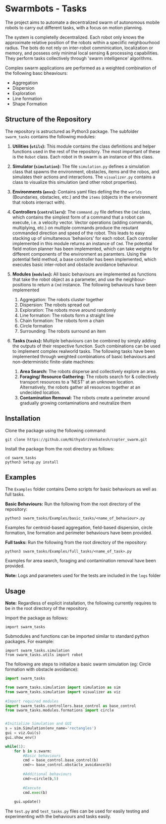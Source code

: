 # Swarmbots - Tasks


The project aims to automate a decentralized swarm of autonomous mobile robots to carry out different tasks, with a focus on motion planning.

The system is completelly decentralized. Each robot only knows the approximate relative position of the robots within a speciific neighbourhood radius. The bots do not rely on inter-robot comminication, localization or memory, and possess only minimal local sensing & processing capabilities. They perform tasks collectively through 'swarm intelligence' algorithms.

Complex swarm applications are performed as a weighted combination of the following basc bheaviours:

- Aggregation
- Dispersion
- Exploration
- Line formation
- Shape Formation

## Structure of the Repository
The repository is astructured as Python3 package. The subfolder ```swarm_tasks``` contains the following modules:

1. **Utilities (```utils```):** This module contains the class definitions and helper functions used in the rest of the repository. The most important of these is the ```Robot``` class. Each robot in th swarm is an instance of this class.

1. **Simulator (```simulation```):** The file ```simulation.py``` defines a simulation class that spawns the environment, obstacles, items and the robos, and simulates their actions and interactions. The ```visualizer.py``` contains a class to visualize this simulation (and other robot properties).
1. **Environments (```envs```):** Contains yaml files defiing the the ```worlds``` (Boundaries, obstacles, etc.) and the ```items``` (objects in the environment that robots interract with).

1. **Controllers (```controllers```):** The ```command.py``` file defines the ```Cmd``` class, which contains the simplest form of a command that a robot can execute, i.e. a velocity vector. Vector operations (adding commands, multiplying, etc.) on multiple commands produce the resutant commanded direction and speed of the robot. This leads to easy stacking up of simultaneous 'behaviors' for each robot.
Each controller implemented in this module returns an instance of ```Cmd```. The potential field motion planner has been implemented, which can take weights for different components of the environment as paramters. Using the potential field method, a base controller has been implemented, which executes basic inter-robot and obstacle avoidance behaviour. 

1. **Modules (```modules```):** All basic behaviours are implemented as functions that take the robot object as a parameter, and use the neighbour-positions to return a ```Cmd``` instance. The following behaviours have been implemented
    1. Aggregation: The robots cluster together 
    1. Dispersion: The robots spread out
    1. Exploration: The robots move around randomly
    1. Line formation: The robots form a straight line
    1. Chain formation: The robots form a chain
    1. Circle formation
    1. Surrounding: The robots surround an item
    
1. **Tasks (```tasks```):** Multiple behaviours can be combined by simply adding the outputs of their respective function. Such combinations can be used to implement complex realworld tasks. The following tasks have been implemented through weighted combinations of basic behaviours and non-deterministic finite-state machines:
    1. **Area Search:** The robots disperse and collectively explore an area.
    1. **Foraging/ Resource Gathering:** The robots search for & collectively transport resources to a 'NEST' at an unknown location. Alternatively, the robots gather all resources together at an undecided location.
    1. **Contamination Removal:** The robots create a perimeter around gradually growing contaminations and neutralize them
 
## Installation

Clone the package using the following command:

	git clone https://github.com/NithyaSriVenkatesh/copter_swarm.git
Install the package from the root directory as follows:

	cd swarm_tasks
	python3 setup.py install

## Examples
The ```Examples``` folder contains Demo scripts for basic behaviours as well as full tasks. 

**Basic Behaviours:** Run the following from the root directory of the repository:

	python3 swarm_tasks/Examples/basic_tasks/<name_of_behaviour>.py
	
Examples for centroid-based aggregation, field-based dispersion, circle formation, line formation and perimeter behaviours have been provided.

**Full tasks:** Run the following from the root directory of the repository:

	python3 swarm_tasks/Examples/full_tasks/<name_of_task>.py

Examples for area search, foraging and contamination removal have been provided.

**Note:** Logs and parameters used for the tests are included in the ```logs``` folder


## Usage
**Note:** Regardless of explicit installation, the following currently requires to be in the root directory of the repository.

Import the package as follows:

	import swarm_tasks

Submodules and functions can be imported similar to standard python packages. For example:

	import swarm_tasks.simulation
	from swarm_tasks.utils import robot

The following are steps to initialize a basic swarm simulation (eg: Circle formation with obstacle avoidance):

```python
import swarm_tasks

from swarm_tasks.simulation import simulation as sim
from swarm_tasks.simulation import visualizer as viz
	
#Import required modules
import swarm_tasks.controllers.base_control as base_control
from swarm_tasks.modules.formations import circle


#Initialize Simulation and GUI 
s = sim.Simulation(env_name='rectangles')
gui = viz.Gui(s)
gui.show_env()

while(1):
	for b in s.swarm:
		#Basic behaviours
		cmd = base_control.base_control(b)
		cmd+= base_control.obstacle_avoidance(b)
		
		#Additional behaviours
		cmd+=circle(b,5)
		
		#Execute
		cmd.exec(b)
		
	gui.update()
```	
The ```test.py``` and ```test_tasks.py``` files can be used for easily testing and experimenting with the behaviours and tasks easily.

